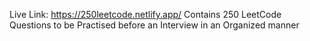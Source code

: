 Live Link: https://250leetcode.netlify.app/ 
Contains 250 LeetCode Questions to be Practised before an Interview in an Organized manner
